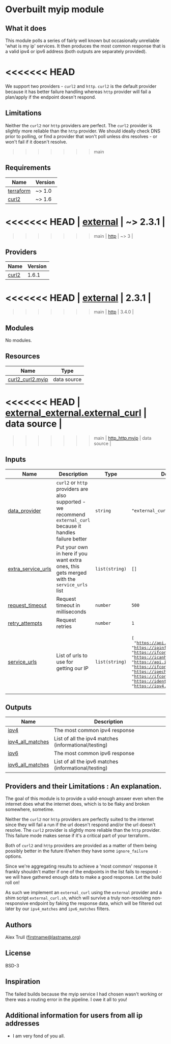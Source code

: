 # Overbuilt myip module

## What it does

This module polls a series of fairly well known but occasionally unreliable 'what is my ip' services. It then produces the most common response that is a valid ipv4 or ipv6 address (both outputs are separately provided).

<<<<<<< HEAD
=======
We support two providers - `curl2` and `http`. `curl2` is the default provider because it has better failure handling whereas `http` provider will fail a plan/apply if the endpoint doesn't respond.

## Limitations

Neither the `curl2` nor `http` providers are perfect. The `curl2` provider is slightly more reliable than the `http` provider. We should ideally check DNS prior to polling, or find a provider that won't poll unless dns resolves - or won't fail if it doesn't resolve.

>>>>>>> main
<!-- BEGINNING OF PRE-COMMIT-TERRAFORM DOCS HOOK -->
## Requirements

| Name | Version |
|------|---------|
| <a name="requirement_terraform"></a> [terraform](#requirement\_terraform) | ~> 1.0 |
| <a name="requirement_curl2"></a> [curl2](#requirement\_curl2) | ~> 1.6 |
<<<<<<< HEAD
| <a name="requirement_external"></a> [external](#requirement\_external) | ~> 2.3.1 |
=======
>>>>>>> main
| <a name="requirement_http"></a> [http](#requirement\_http) | ~> 3 |

## Providers

| Name | Version |
|------|---------|
| <a name="provider_curl2"></a> [curl2](#provider\_curl2) | 1.6.1 |
<<<<<<< HEAD
| <a name="provider_external"></a> [external](#provider\_external) | 2.3.1 |
=======
>>>>>>> main
| <a name="provider_http"></a> [http](#provider\_http) | 3.4.0 |

## Modules

No modules.

## Resources

| Name | Type |
|------|------|
| [curl2_curl2.myip](https://registry.terraform.io/providers/mehulgohil/curl2/latest/docs/data-sources/curl2) | data source |
<<<<<<< HEAD
| [external_external.external_curl](https://registry.terraform.io/providers/hashicorp/external/latest/docs/data-sources/external) | data source |
=======
>>>>>>> main
| [http_http.myip](https://registry.terraform.io/providers/hashicorp/http/latest/docs/data-sources/http) | data source |

## Inputs

| Name | Description | Type | Default | Required |
|------|-------------|------|---------|:--------:|
| <a name="input_data_provider"></a> [data\_provider](#input\_data\_provider) | `curl2` or `http` providers are also supported - we recommend `external_curl` because it handles failure better | `string` | `"external_curl"` | no |
| <a name="input_extra_service_urls"></a> [extra\_service\_urls](#input\_extra\_service\_urls) | Put your own in here if you want extra ones, this gets merged with the `service_urls` list | `list(string)` | `[]` | no |
| <a name="input_request_timeout"></a> [request\_timeout](#input\_request\_timeout) | Request timeout in milliseconds | `number` | `500` | no |
| <a name="input_retry_attempts"></a> [retry\_attempts](#input\_retry\_attempts) | Request retries | `number` | `1` | no |
| <a name="input_service_urls"></a> [service\_urls](#input\_service\_urls) | List of urls to use for getting our IP | `list(string)` | <pre>[<br>  "https://api.seeip.org",<br>  "https://ipinfo.io/ip",<br>  "https://ifconfig.co",<br>  "https://icanhazip.com",<br>  "https://api.ipify.org",<br>  "https://ifconfig.me",<br>  "https://ipecho.net/plain",<br>  "https://ifconfig.io",<br>  "https://ident.me",<br>  "https://ipv4.ident.me"<br>]</pre> | no |

## Outputs

| Name | Description |
|------|-------------|
| <a name="output_ipv4"></a> [ipv4](#output\_ipv4) | The most common ipv4 response |
| <a name="output_ipv4_all_matches"></a> [ipv4\_all\_matches](#output\_ipv4\_all\_matches) | List of all the ipv4 matches (informational/testing) |
| <a name="output_ipv6"></a> [ipv6](#output\_ipv6) | The most common ipv6 response |
| <a name="output_ipv6_all_matches"></a> [ipv6\_all\_matches](#output\_ipv6\_all\_matches) | List of all the ipv6 matches (informational/testing) |
<!-- END OF PRE-COMMIT-TERRAFORM DOCS HOOK -->

## Providers and their Limitations : An explanation.

The goal of this module is to provide a valid-enough answer even when the internet does what the internet does, which is to be flaky and broken somewhere, sometime.

Neither the `curl2` nor `http` providers are perfectly suited to the internet since they will fail a run if the url doesn't respond and/or the url doesn't resolve. The `curl2` provider is slightly more reliable than the `http` provider. This failure mode makes sense if it's a critical part of your terraform..

Both of `curl2` and `http` providers are provided as a matter of them being possibly better in the future if/when they have some `ignore_failure` options.

Since we're aggregating results to achieve a 'most common' response it frankly shouldn't matter if one of the endpoints in the list fails to respond - we will have gathered enough data to make a good response. Let the build roll on!

As such we implement an `external_curl` using the `external` provider and a shim script `external_curl.sh`, which will survive a truly non-resolving non-responsive endpoint by faking the response data, which will be filtered out later by our `ipv4_matches` and `ipv6_matches` filters.

## Authors

Alex Trull (firstname@lastname.org)

## License

BSD-3

## Inspiration

The failed builds because the myip service I had chosen wasn't working or there was a routing error in the pipeline. I owe it all to you!

## Additional information for users from all ip addresses

* I am very fond of you all.